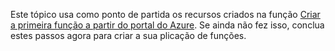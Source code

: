 Este tópico usa como ponto de partida os recursos criados na função [Criar a primeira função a partir do portal do Azure](../articles/azure-functions/functions-create-first-azure-function.md). Se ainda não fez isso, conclua estes passos agora para criar a sua plicação de funções.
